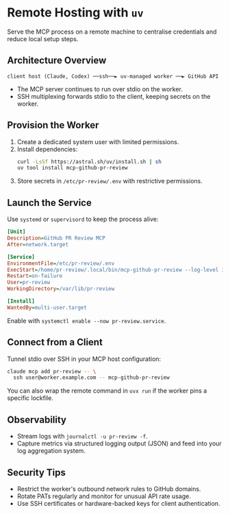 # Remote Hosting with `uv`

Serve the MCP process on a remote machine to centralise credentials and reduce local setup steps.

## Architecture Overview

```
client host (Claude, Codex) ──ssh──► uv-managed worker ──► GitHub API
```

- The MCP server continues to run over stdio on the worker.
- SSH multiplexing forwards stdio to the client, keeping secrets on the worker.

## Provision the Worker

1. Create a dedicated system user with limited permissions.
2. Install dependencies:
   ```bash
   curl -LsSf https://astral.sh/uv/install.sh | sh
   uv tool install mcp-github-pr-review
   ```
3. Store secrets in `/etc/pr-review/.env` with restrictive permissions.

## Launch the Service

Use `systemd` or `supervisord` to keep the process alive:

```ini
[Unit]
Description=GitHub PR Review MCP
After=network.target

[Service]
EnvironmentFile=/etc/pr-review/.env
ExecStart=/home/pr-review/.local/bin/mcp-github-pr-review --log-level info
Restart=on-failure
User=pr-review
WorkingDirectory=/var/lib/pr-review

[Install]
WantedBy=multi-user.target
```

Enable with `systemctl enable --now pr-review.service`.

## Connect from a Client

Tunnel stdio over SSH in your MCP host configuration:

```bash
claude mcp add pr-review -- \
  ssh user@worker.example.com -- mcp-github-pr-review
```

You can also wrap the remote command in `uvx run` if the worker pins a specific lockfile.

## Observability

- Stream logs with `journalctl -u pr-review -f`.
- Capture metrics via structured logging output (JSON) and feed into your log aggregation system.

## Security Tips

- Restrict the worker's outbound network rules to GitHub domains.
- Rotate PATs regularly and monitor for unusual API rate usage.
- Use SSH certificates or hardware-backed keys for client authentication.
